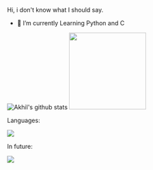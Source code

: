 Hi, i don't know what I should say.

- 🌱 I’m currently Learning Python and C



![Akhil's github stats](https://github-readme-stats.vercel.app/api?username=Every2&show_icons=true&theme=dark)
  <img height="180em" src="https://github-readme-stats.vercel.app/api/top-langs/?username=Every2&layout=compact&langs_count=7&theme=dark"/>


Languages:


<img src="https://img.shields.io/badge/-Python-black?style=flat&logo=python&logoColor=white"> 

In future: 

<img src="https://img.shields.io/badge/-JavaScript-eed718?style=flat&logo=javascript&logoColor=ffffff"> 
